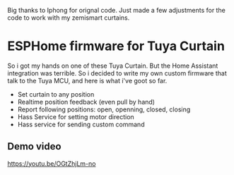 Big thanks to Iphong for orignal code. Just made a few adjustments for the code to work with my zemismart curtains.

# ESPHome firmware for Tuya Curtain

So i got my hands on one of these Tuya Curtain. But the Home Assistant integration was terrible. So i decided to write my own custom firmware that talk to the Tuya MCU, and here is what i've goot so far.

- Set curtain to any position
- Realtime position feedback (even pull by hand)
- Report following positions: open, openning, closed, closing
- Hass Service for setting motor direction
- Hass service for sending custom command

## Demo video

https://youtu.be/OGtZhjLm-no
